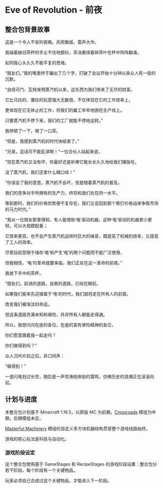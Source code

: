 # Eve of Revolution - 前夜
## 整合包背景故事
这是一个令人不安的夜晚。风雨飘摇，雷声大作。

我端着破旧茶杯的手止不住地颤抖，茶汤裹挟着碎茶叶在杯中阵阵翻涌，

如同我心头久久不能平复的思绪。

“朋友们。”我的嘴里终于蹦出了几个字，打破了会议开始十分钟以来众人死一般的沉默。

“自纽可门、瓦特发明蒸汽机以来，这东西为我们带来了无尽的财富。

它比马拉的、骡拉的玩意强大无数倍，不仅体现在它的工作效率上，

更体现在它无休止的工作，将我们的雇工牢牢地困在生产线上。

只要蒸汽机不停下来，我们的工厂就能不停地运转。”

我停顿了一下，喝了一口茶。

“但是，我感到蒸汽机的时代快结束了。”

“兄弟，这话可不能乱讲啊！”一位合伙人站起来说，

“现在蒸汽机又没有坏，你最好还是祈祷它能长长久久地给我们赚饭吃，

没了蒸汽机，我们还拿什么糊口哇！”

“你误会了我的意思。蒸汽机不会坏，但是随着蒸汽机的普及，

我们的竞争对手所拥有的生产力，终将和我们处在同一水平。

等到那时，我们的价格优势便不复存在，我们又会回到那个靠打价格战来争取市场的马力时代。”

“我从一位朋友那里得知，有人能借助‘电’驱动机器。这种‘电’驱动的机器更小更轻，可以大规模配备；

它效率更高，也不会产生蒸汽机运转时巨大的噪音，既提高了机械的效率，又提高了工人的效率。

尽管目前受限于储存‘电’和产生‘电’的两个问题而不能广泛使用，

但我相信，‘电’的革命就要来临，我们正处在这一革命的前夜。”

我放下手中的茶杯。

“朋友们。前进的道路，自救的道路，已经在眼前。

如果我们能率先迎接属于‘电’的时代，我们就将走在所有人的前面，

改变我们被淘汰的命运。

但这条道路充满未知和艰险，并非所有人都能走得通。

所以，我想问问在座的各位，在座的富有冒险精神的各位，

你们愿意跟着我一起走吗？

你们做得到吗？”

众人沉吟片刻之后，异口同声：

“做得到！”

一道闪电划过长空，随后是一声惊涛拍岸般的雷鸣，仿佛历史的浪潮正在滚滚向前。
## 计划与进度
本整合包计划基于 Minecraft 1.16.5，以原版 MC 为前期，[Crossroads](https://www.mcmod.cn/class/3185.html) 模组为中期，后期模组未定。

[Masterful Machinery](https://www.curseforge.com/minecraft/mc-mods/masterful-machinery) 模组的自定义多方块机器结构贯穿整个游戏线路始终。

游戏的核心玩法是科技与自动化。
### 游戏阶段设定
这个整合包使用基于 GameStages 和 RecipeStages 的游戏阶段设置：整合包分若干阶段，每个阶段有一个关键物品。

玩家必须自己合成过这个关键物品，才能进入下一阶段。
